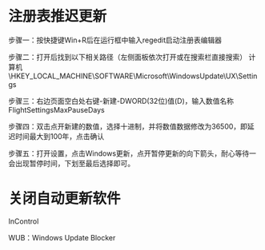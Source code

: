 # 注册表推迟更新

步骤一：按快捷键Win+R后在运行框中输入regedit启动注册表编辑器



步骤二：打开后找到以下相关路径（左侧面板依次打开或在搜索栏直接搜索）
计算机\HKEY_LOCAL_MACHINE\SOFTWARE\Microsoft\WindowsUpdate\UX\Settings



步骤三：右边页面空白处右键-新建-DWORD(32位)值(D)，输入数值名称FlightSettingsMaxPauseDays


步骤四：双击点开新建的数值，选择十进制，并将数值数据修改为36500，即延迟时间最大到100年，点击确认

步骤五：打开设置，点击Windows更新，点开暂停更新的向下箭头，耐心等待一会出现暂停时间，下划至最后选择即可。





# 关闭自动更新软件

InControl

WUB：Windows Update Blocker